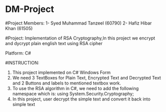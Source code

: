 # DM-Project
#Project Members: 1- Syed Muhammad Tanzeel (60790) 2- Hafiz Hibar Khan (61505)

#Project: Implementation of RSA Cryptography,In this  project we encrypt and dycrypt plain english text using RSA cipher

Platform: C#

#INSTRUCTION:
 1. This project implemented on C# Windows Form
 2. We need 3 TextBoxes for Plain Text, Encrypted Text and Decrypted Text and 2 Buttons and labels to mentioned textbox work.
 3. To use the RSA algorithm in C#, we need to add the following namespace which is: using System.Security.Cryptography; 
 4. In this project, user decrypt the simple text and convert it back into simple text
 
